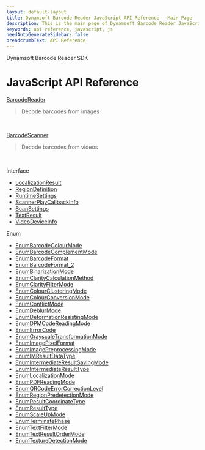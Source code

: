 ```yaml
---
layout: default-layout
title: Dynamsoft Barcode Reader JavaScript API Reference - Main Page
description: This is the main page of Dynamsoft Barcode Reader JavaScript SDK API Reference.
keywords: api reference, javascript, js
needAutoGenerateSidebar: false
breadcrumbText: API Reference
---
```


Dynamsoft Barcode Reader SDK
# JavaScript API Reference

[BarcodeReader](BarcodeReader.md)

> Decode barcodes from images

<br>

[BarcodeScanner](BarcodeScanner.md) 

> Decode barcodes from videos

<br>

Interface

- [LocalizationResult](interface/LocalizationResult.md)
- [RegionDefinition](interface/RegionDefinition.md)
- [RuntimeSettings](interface/RuntimeSettings.md)
- [ScannerPlayCallbackInfo](interface/ScannerPlayCallbackInfo.md)
- [ScanSettings](interface/ScanSettings.md)
- [TextResult](interface/TextResult.md)
- [VideoDeviceInfo](interface/VideoDeviceInfo.md)

Enum

- [EnumBarcodeColourMode](enum/EnumBarcodeColourMode.md)
- [EnumBarcodeComplementMode](enum/EnumBarcodeComplementMode.md)
- [EnumBarcodeFormat](enum/EnumBarcodeFormat.md)
- [EnumBarcodeFormat_2](enum/EnumBarcodeFormat_2.md)
- [EnumBinarizationMode](enum/EnumBinarizationMode.md)
- [EnumClarityCalculationMethod](enum/EnumClarityCalculationMethod.md)
- [EnumClarityFilterMode](enum/EnumClarityFilterMode.md)
- [EnumColourClusteringMode](enum/EnumColourClusteringMode.md)
- [EnumColourConversionMode](enum/EnumColourConversionMode.md)
- [EnumConflictMode](enum/EnumConflictMode.md)
- [EnumDeblurMode](enum/EnumDeblurMode.md)
- [EnumDeformationResistingMode](enum/EnumDeformationResistingMode.md)
- [EnumDPMCodeReadingMode](enum/EnumDPMCodeReadingMode.md)
- [EnumErrorCode](enum/EnumErrorCode.md)
- [EnumGrayscaleTransformationMode](enum/EnumGrayscaleTransformationMode.md)
- [EnumImagePixelFormat](enum/EnumImagePixelFormat.md)
- [EnumImagePreprocessingMode](enum/EnumImagePreprocessingMode.md)
- [EnumIMResultDataType](enum/EnumIMResultDataType.md)
- [EnumIntermediateResultSavingMode](enum/EnumIntermediateResultSavingMode.md)
- [EnumIntermediateResultType](enum/EnumIntermediateResultType.md)
- [EnumLocalizationMode](enum/EnumLocalizationMode.md)
- [EnumPDFReadingMode](enum/EnumPDFReadingMode.md)
- [EnumQRCodeErrorCorrectionLevel](enum/EnumQRCodeErrorCorrectionLevel.md)
- [EnumRegionPredetectionMode](enum/EnumRegionPredetectionMode.md)
- [EnumResultCoordinateType](enum/EnumResultCoordinateType.md)
- [EnumResultType](enum/EnumResultType.md)
- [EnumScaleUpMode](enum/EnumScaleUpMode.md)
- [EnumTerminatePhase](enum/EnumTerminatePhase.md)
- [EnumTextFilterMode](enum/EnumTextFilterMode.md)
- [EnumTextResultOrderMode](enum/EnumTextResultOrderMode.md)
- [EnumTextureDetectionMode](enum/EnumTextureDetectionMode.md)


